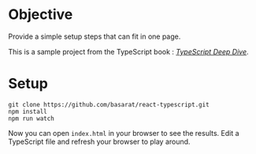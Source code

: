 # Objective
Provide a simple setup steps that can fit in one page.

This is a sample project from the TypeScript book : [*TypeScript Deep Dive*](https://basarat.gitbooks.io/typescript/content/docs/quick/browser.html).

# Setup

```
git clone https://github.com/basarat/react-typescript.git
npm install
npm run watch
```

Now you can open `index.html` in your browser to see the results. Edit a TypeScript file and refresh your browser to play around.
